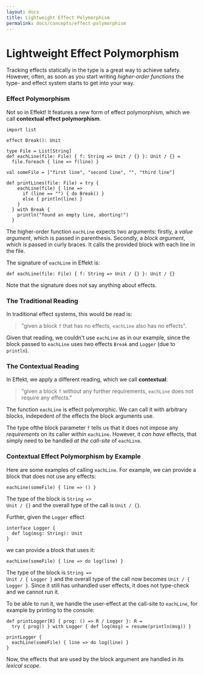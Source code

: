 ```yaml
---
layout: docs
title: Lightweight Effect Polymorphism
permalink: docs/concepts/effect-polymorphism
---
```


# Lightweight Effect Polymorphism

Tracking effects statically in the type is a great way to achieve safety. However, often, as soon as
you start writing _higher-order functions_ the type- and effect system starts to get
into your way.

### Effect Polymorphism
Not so in Effekt! It features a new form of effect polymorphism, which we call **contextual effect polymorphism**.


```effekt:hide
import list

effect Break(): Unit

type File = List[String]
def eachLine(file: File) { f: String => Unit / {} }: Unit / {} =
  file.foreach { line => f(line) }

val someFile = ["first line", "second line", "", "third line"]
```
```
def printLines(file: File) = try {
    eachLine(file) { line =>
      if (line == "") { do Break() }
      else { println(line) }
    }
  } with Break {
    println("found an empty line, aborting!")
  }
```

The higher-order function `eachLine` expects two arguments: firstly, a
_value argument_, which is passed in parenthesis.
Secondly, a _block argument_, which is passed in curly braces.
It calls the provided block with each line in the file.

The signature of `eachLine` in Effekt is:

```effekt:sketch
def eachLine(file: File) { f: String => Unit / {} }: Unit / {}
```
Note that the signature does not say anything about effects.


### The Traditional Reading
In traditional effect systems, this would be read is:

> "given a block `f` that has no effects, `eachLine` also has no effects".

Given that reading, we couldn't use `eachLine` as in our example, since the block passed
to `eachLine` uses two effects <code class="language-effekt">Break</code> and <code class="language-effekt">Logger</code>
(due to `println`).


### The Contextual Reading
In Effekt, we apply a different reading, which we call **contextual**:
> "given a block `f` without any further requirements, `eachLine` does not require any effects."

The function `eachLine` is effect polymorphic. We can call it with arbitrary
blocks, indepedent of the effects the block arguments use.

The type ofthe block parameter `f` tells us that it does not impose any
_requirements_ on its caller _within_ `eachLine`.
However, it _can have_ effects, that simply need to be handled _at the call-site_
of `eachLine`.


### Contextual Effect Polymorphism by Example
Here are some examples of calling `eachLine`. For example, we can provide a block that does not use any effects:
```effekt:repl
eachLine(someFile) { line => () }
```
The type of the block is <code class="language-effekt">String => Unit / {}</code> and
the overall type of the call is <code class="language-effekt">Unit / {}</code>.

Further, given the <code class="language-effekt">Logger</code> effect
```effekt
interface Logger {
  def log(msg: String): Unit
}
```
 we can provide a block that uses it:
```effekt:sketch
eachLine(someFile) { line => do log(line) }
```
The type of the block is <code class="language-effekt">String => Unit / { Logger }</code> and
the overall type of the call now becomes <code class="language-effekt">Unit / { Logger }</code>.
Since it still has unhandled user effects, it does not type-check and we cannot run it.

To be able to run it, we handle the user-effect at the call-site to `eachLine`, for example
by printing to the console:
```
def printLogger[R] { prog: () => R / Logger }: R =
  try { prog() } with Logger { def log(msg) = resume(println(msg)) }
```
```effekt:repl
printLogger {
  eachLine(someFile) { line => do log(line) }
}
```

Now, the effects that are used by the block argument are handled in its _lexical scope_.
